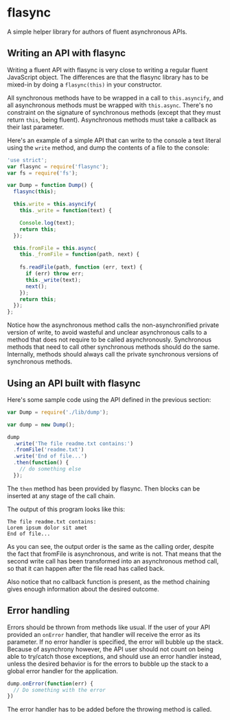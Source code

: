 flasync
=======

A simple helper library for authors of fluent asynchronous APIs.

Writing an API with flasync
---------------------------

Writing a fluent API with flasync is very close to writing a regular fluent JavaScript object. The differences are that the flasync library has to be mixed-in by doing a `flasync(this)` in your constructor.

All synchronous methods have to be wrapped in a call to `this.asyncify`, and all asynchronous methods must be wrapped with `this.async`. There's no constraint on the signature of synchronous methods (except that they must return `this`, being fluent). Asynchronous methods must take a callback as their last parameter.

Here's an example of a simple API that can write to the console a text literal using the `write` method, and dump the contents of a file to the console:

```javascript
'use strict';
var flasync = require('flasync');
var fs = require('fs');

var Dump = function Dump() {
  flasync(this);

  this.write = this.asyncify(
    this._write = function(text) {

    Console.log(text);
    return this;
  });

  this.fromFile = this.async(
    this._fromFile = function(path, next) {
    
    fs.readFile(path, function (err, text) {
      if (err) throw err;
      this._write(text);
      next();
    });
    return this;
  });
};
```

Notice how the asynchronous method calls the non-asynchronified private
version of write, to avoid wasteful and unclear asynchronous calls to a
method that does not require to be called asynchronously. Synchronous
methods that need to call other synchronous methods should do the same.
Internally, methods should always call the private synchronous versions
of synchronous methods.

Using an API built with flasync
-------------------------------

Here's some sample code using the API defined in the previous section:

```javascript
var Dump = require('./lib/dump');

var dump = new Dump();

dump
  .write('The file readme.txt contains:')
  .fromFile('readme.txt')
  .write('End of file...')
  .then(function() {
    // do something else
  });
```

The `then` method has been provided by flasync. Then blocks can be inserted at any stage of the call chain.

The output of this program looks like this:

```
The file readme.txt contains:
Lorem ipsum dolor sit amet
End of file...
```

As you can see, the output order is the same as the calling order, despite the fact that fromFile is asynchronous, and write is not. That means that the second write call has been transformed into an asynchronous method call, so that it can happen after the file read has called back.

Also notice that no callback function is present, as the method chaining gives enough information about the desired outcome.

Error handling
--------------

Errors should be thrown from methods like usual. If the user of your API provided an `onError` handler, that handler will receive the error as its parameter. If no error handler is specified, the error will bubble up the stack. Because of asynchrony however, the API user should not count on being able to try/catch those exceptions, and should use an error handler instead, unless the desired behavior is for the errors to bubble up the stack to a global error handler for the application.

```javascript
dump.onError(function(err) {
  // Do something with the error
})
```

The error handler has to be added before the throwing method is called.
